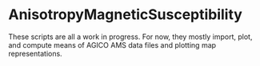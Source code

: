 # AnisotropyMagneticSusceptibility

These scripts are all a work in progress. For now, they mostly import, plot, and compute means of AGICO AMS data files and plotting map representations. 
